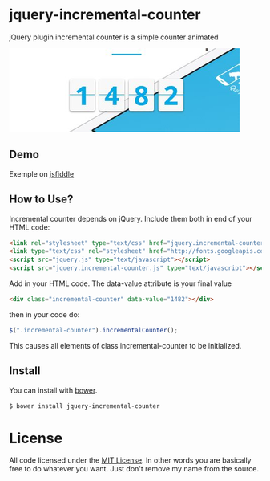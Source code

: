 # jquery-incremental-counter
jQuery plugin incremental counter is a simple counter animated  


![alt text](https://raw.githubusercontent.com/MikhaelGerbet/jquery-incremental-counter/master/doc/images/counter.jpg "jQuery plugin incremental counter")


## Demo

Exemple on [jsfiddle](https://jsfiddle.net/mikhaelgerbet/c9zc6zbw/)



## How to Use?

Incremental counter depends on jQuery. Include them both in end of your HTML code:

```html
<link rel="stylesheet" type="text/css" href="jquery.incremental-counter.css" />
<link type="text/css" rel="stylesheet" href="http://fonts.googleapis.com/css?family=Roboto:300,400,500,700"> <!-- optional font -->
<script src="jquery.js" type="text/javascript"></script>
<script src="jquery.incremental-counter.js" type="text/javascript"></script>
```

Add in your HTML code. The data-value attribute is your final value

```html
<div class="incremental-counter" data-value="1482"></div>
```

then in your code do:

```js
$(".incremental-counter").incrementalCounter();
```

This causes all elements of class incremental-counter to be initialized.



## Install

You can install with [bower](http://bower.io/).


```sh
$ bower install jquery-incremental-counter

```


# License

All code licensed under the [MIT License](http://www.opensource.org/licenses/mit-license.php). In other words you are basically free to do whatever you want. Just don't remove my name from the source.

